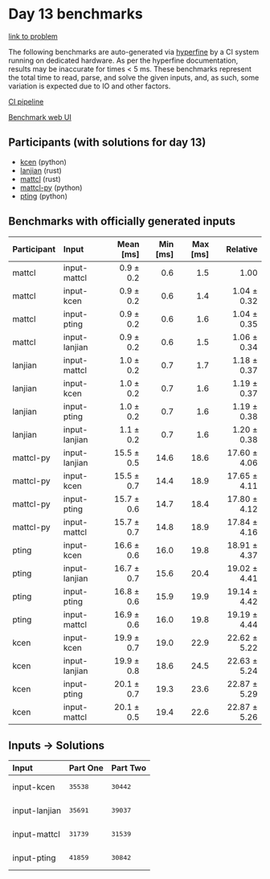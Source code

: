 # Day 13 benchmarks

[link to problem](https://adventofcode.com/2023/day/13)

The following benchmarks are auto-generated via
[hyperfine](https://github.com/sharkdp/hyperfine) by a CI system running on
dedicated hardware. As per the hyperfine documentation, results may be
inaccurate for times < 5 ms. These benchmarks represent the total time to read,
parse, and solve the given inputs, and, as such, some variation is expected due
to IO and other factors.

[CI pipeline](http://ci.papercode.net:8080/teams/main/pipelines/aoc2023)

[Benchmark web UI](https://aoc.ancalagon.black)


## Participants (with solutions for day 13)

- [kcen](https://github.com/kcen/aoc2023) (python)
- [lanjian](https://github.com/lanjian/aoc-2023) (rust)
- [mattcl](https://github.com/mattcl/aoc2023) (rust)
- [mattcl-py](https://github.com/mattcl/aoc2023-py) (python)
- [pting](https://github.com/pting/aoc2023) (python)


## Benchmarks with officially generated inputs

| Participant | Input | Mean [ms] | Min [ms] | Max [ms] | Relative |
|:---|:---|---:|---:|---:|---:|
| mattcl | input-mattcl | 0.9 ± 0.2 | 0.6 | 1.5 | 1.00 |
| mattcl | input-kcen | 0.9 ± 0.2 | 0.6 | 1.4 | 1.04 ± 0.32 |
| mattcl | input-pting | 0.9 ± 0.2 | 0.6 | 1.6 | 1.04 ± 0.35 |
| mattcl | input-lanjian | 0.9 ± 0.2 | 0.6 | 1.5 | 1.06 ± 0.34 |
| lanjian | input-mattcl | 1.0 ± 0.2 | 0.7 | 1.7 | 1.18 ± 0.37 |
| lanjian | input-kcen | 1.0 ± 0.2 | 0.7 | 1.6 | 1.19 ± 0.37 |
| lanjian | input-pting | 1.0 ± 0.2 | 0.7 | 1.6 | 1.19 ± 0.38 |
| lanjian | input-lanjian | 1.1 ± 0.2 | 0.7 | 1.6 | 1.20 ± 0.38 |
| mattcl-py | input-lanjian | 15.5 ± 0.5 | 14.6 | 18.6 | 17.60 ± 4.06 |
| mattcl-py | input-kcen | 15.5 ± 0.7 | 14.4 | 18.9 | 17.65 ± 4.11 |
| mattcl-py | input-pting | 15.7 ± 0.6 | 14.7 | 18.4 | 17.80 ± 4.12 |
| mattcl-py | input-mattcl | 15.7 ± 0.7 | 14.8 | 18.9 | 17.84 ± 4.16 |
| pting | input-kcen | 16.6 ± 0.6 | 16.0 | 19.8 | 18.91 ± 4.37 |
| pting | input-lanjian | 16.7 ± 0.7 | 15.6 | 20.4 | 19.02 ± 4.41 |
| pting | input-pting | 16.8 ± 0.6 | 15.9 | 19.9 | 19.14 ± 4.42 |
| pting | input-mattcl | 16.9 ± 0.6 | 16.0 | 19.8 | 19.19 ± 4.44 |
| kcen | input-kcen | 19.9 ± 0.7 | 19.0 | 22.9 | 22.62 ± 5.22 |
| kcen | input-lanjian | 19.9 ± 0.8 | 18.6 | 24.5 | 22.63 ± 5.24 |
| kcen | input-pting | 20.1 ± 0.7 | 19.3 | 23.6 | 22.87 ± 5.29 |
| kcen | input-mattcl | 20.1 ± 0.5 | 19.4 | 22.6 | 22.87 ± 5.26 |


## Inputs -> Solutions

| Input | Part One | Part Two |
|:---|:---|:---|
|input-kcen|<pre>35538</pre>|<pre>30442</pre>|
|input-lanjian|<pre>35691</pre>|<pre>39037</pre>|
|input-mattcl|<pre>31739</pre>|<pre>31539</pre>|
|input-pting|<pre>41859</pre>|<pre>30842</pre>|